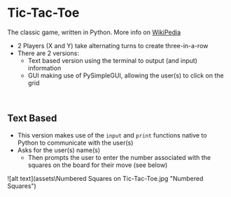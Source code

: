 # Tic-Tac-Toe

The classic game, written in Python. More info on [WikiPedia](https://en.wikipedia.org/wiki/Tic-tac-toe)

- 2 Players (X and Y) take alternating turns to create three-in-a-row
- There are 2 versions:
   - Text based version using the terminal to output (and input) information
   - GUI making use of PySimpleGUI, allowing the user(s) to click on the grid
   
<br>
<H2>Text Based</H2>

- This version makes use of the `input` and `print` functions native to Python to communicate with the user(s)
- Asks for the user(s) name(s)
  - Then prompts the user to enter the number associated with the squares on the board for their move (see below)
  
![alt text](assets\Numbered Squares on Tic-Tac-Toe.jpg "Numbered Squares")
